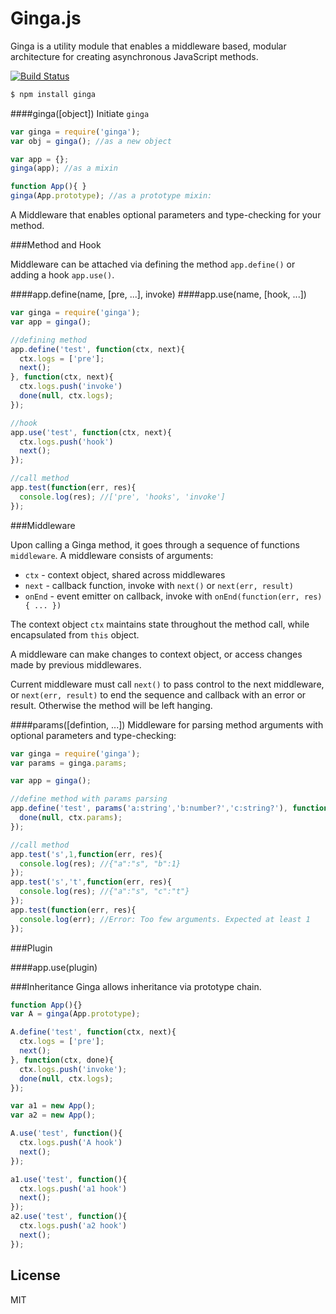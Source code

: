 # Ginga.js

Ginga is a utility module that enables a middleware based, modular architecture for creating asynchronous JavaScript methods.

[![Build Status](https://travis-ci.org/cshum/ginga.svg?branch=master)](https://travis-ci.org/cshum/ginga)

```bash
$ npm install ginga
```

####ginga([object])
Initiate `ginga`

```js
var ginga = require('ginga');
var obj = ginga(); //as a new object

var app = {};
ginga(app); //as a mixin

function App(){ }
ginga(App.prototype); //as a prototype mixin:
```

A Middleware that enables optional parameters and type-checking for your method.

###Method and Hook

Middleware can be attached via defining the method `app.define()` or adding a hook `app.use()`.

####app.define(name, [pre, ...], invoke)
####app.use(name, [hook, ...])

```js
var ginga = require('ginga');
var app = ginga();

//defining method
app.define('test', function(ctx, next){
  ctx.logs = ['pre'];
  next();
}, function(ctx, next){
  ctx.logs.push('invoke')
  done(null, ctx.logs);
});

//hook
app.use('test', function(ctx, next){
  ctx.logs.push('hook')
  next();
});

//call method
app.test(function(err, res){
  console.log(res); //['pre', 'hooks', 'invoke']
});
```

###Middleware

Upon calling a Ginga method, it goes through a sequence of functions `middleware`. A middleware consists of arguments: 
* `ctx` - context object, shared across middlewares
* `next` - callback function, invoke with `next()` or `next(err, result)` 
* `onEnd` - event emitter on callback, invoke with `onEnd(function(err, res){ ... })`

The context object `ctx` maintains state throughout the method call, while encapsulated from `this` object.

A middleware can make changes to context object, or access changes made by previous middlewares.

Current middleware must call `next()` to pass control to the next middleware, or `next(err, result)` to end the sequence and callback with an error or result.
Otherwise the method will be left hanging.

####params([defintion, ...])
Middleware for parsing method arguments with optional parameters and type-checking:
```js
var ginga = require('ginga');
var params = ginga.params;

var app = ginga();

//define method with params parsing
app.define('test', params('a:string','b:number?','c:string?'), function(ctx, done){
  done(null, ctx.params); 
});

//call method
app.test('s',1,function(err, res){
  console.log(res); //{"a":"s", "b":1}
});
app.test('s','t',function(err, res){
  console.log(res); //{"a":"s", "c":"t"}
});
app.test(function(err, res){
  console.log(err); //Error: Too few arguments. Expected at least 1
});
```

###Plugin

####app.use(plugin)

###Inheritance
Ginga allows inheritance via prototype chain. 

```js
function App(){}
var A = ginga(App.prototype);

A.define('test', function(ctx, next){
  ctx.logs = ['pre'];
  next();
}, function(ctx, done){
  ctx.logs.push('invoke');
  done(null, ctx.logs);
});

var a1 = new App();
var a2 = new App();

A.use('test', function(){
  ctx.logs.push('A hook')
  next();
});

a1.use('test', function(){
  ctx.logs.push('a1 hook')
  next();
});
a2.use('test', function(){
  ctx.logs.push('a2 hook')
  next();
});

```


## License

MIT
